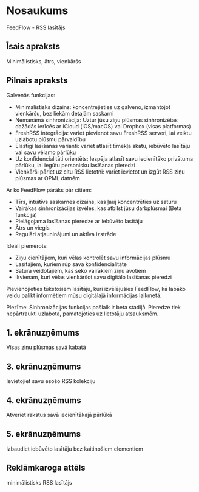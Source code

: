 # Nosaukums

FeedFlow - RSS lasītājs

## Īsais apraksts

Minimālistisks, ātrs, vienkāršs

## Pilnais apraksts

Galvenās funkcijas:

- Minimālistisks dizains: koncentrējieties uz galveno, izmantojot vienkāršu, bez
  liekām detaļām saskarni
- Nemanāmā sinhronizācija: Uztur jūsu ziņu plūsmas sinhronizētas dažādās ierīcēs
  ar iCloud (iOS/macOS) vai Dropbox (visas platformas)
- FreshRSS integrācija: variet pievienot savu FreshRSS serveri, lai veiktu
  uzlabotu plūsmu pārvaldību
- Elastīgi lasīšanas varianti: variet atlasīt tīmekļa skatu, iebūvēto lasītāju
  vai savu vēlamo pārlūku
- Uz konfidencialitāti orientēts: Iespēja atlasīt savu iecienītāko privātuma
  pārlūku, lai iegūtu personisku lasīšanas pieredzi
- Vienkārši pāriet uz citu RSS lietotni: variet ievietot un izgūt RSS ziņu
  plūsmas ar OPML datnēm

Ar ko FeedFlow pārāks pār citiem:

- Tīrs, intuitīvs saskarnes dizains, kas ļauj koncentrēties uz saturu
- Vairākas sinhronizācijas izvēles, kas atbilst jūsu darbplūsmai (Beta funkcija)
- Pielāgojama lasīšanas pieredze ar iebūvēto lasītāju
- Ātrs un viegls
- Regulāri atjauninājumi un aktīva izstrāde

Ideāli piemērots:
- Ziņu cienītājiem, kuri vēlas kontrolēt savu informācijas plūsmu
- Lasītājiem, kuriem rūp sava konfidencialitāte
- Satura veidotājiem, kas seko vairākiem ziņu avotiem
- Ikvienam, kuri vēlas vienkāršot savu digitālo lasīšanas pieredzi

Pievienojieties tūkstošiem lasītāju, kuri izvēlējušies FeedFlow, kā labāko veidu
palikt informētiem mūsu digitālajā informācijas laikmetā.

Piezīme: Sinhronizācijas funkcijas pašlaik ir beta stadijā. Pieredze tiek
nepārtraukti uzlabota, pamatojoties uz lietotāju atsauksmēm.

## 1. ekrānuzņēmums

Visas ziņu plūsmas savā kabatā

## 3. ekrānuzņēmums

Ievietojiet savu esošo RSS kolekciju

## 4. ekrānuzņēmums

Atveriet rakstus savā iecienītākajā pārlūkā

## 5. ekrānuzņēmums

Izbaudiet iebūvēto lasītāju bez kaitinošiem elementiem

## Reklāmkaroga attēls

minimālistisks RSS lasītājs
